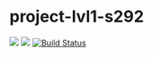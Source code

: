 # project-lvl1-s292
<a href="https://codeclimate.com/github/Flak15/project-lvl1-s292/maintainability"><img src="https://api.codeclimate.com/v1/badges/9d833bc24dd3d77fa06f/maintainability" /></a>
<a href="https://codeclimate.com/github/Flak15/project-lvl1-s292/test_coverage"><img src="https://api.codeclimate.com/v1/badges/9d833bc24dd3d77fa06f/test_coverage" /></a>
[![Build Status](https://travis-ci.org/travis-ci/docs-travis-ci-com.svg?branch=master)](https://travis-ci.org/travis-ci/docs-travis-ci-com)
